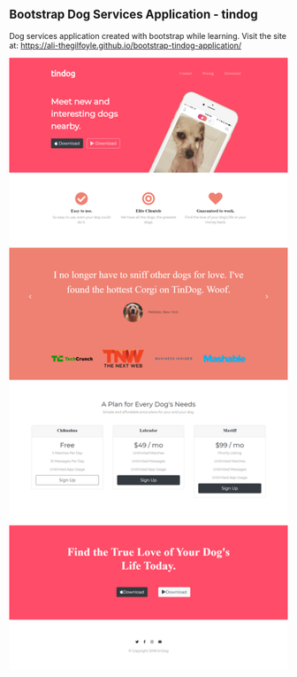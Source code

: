 ## Bootstrap Dog Services Application - tindog
Dog services application created with bootstrap while learning.
Visit the site at: https://ali-thegilfoyle.github.io/bootstrap-tindog-application/

<img src="readme_images/main.png" width="1280">
